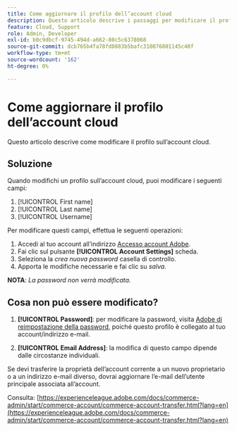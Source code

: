 ```yaml
---
title: Come aggiornare il profilo dell’account cloud
description: Questo articolo descrive i passaggi per modificare il profilo sull’account cloud.
feature: Cloud, Support
role: Admin, Developer
exl-id: b0c9dbcf-9745-494d-a662-80c5c6378068
source-git-commit: dcb765b4fa78fd0883b5bafc310876801145c48f
workflow-type: tm+mt
source-wordcount: '162'
ht-degree: 0%

---
```


# Come aggiornare il profilo dell’account cloud

Questo articolo descrive come modificare il profilo sull’account cloud.

## Soluzione

Quando modifichi un profilo sull’account cloud, puoi modificare i seguenti campi:

1. [!UICONTROL First name]
1. [!UICONTROL Last name]
1. [!UICONTROL Username]

Per modificare questi campi, effettua le seguenti operazioni:

1. Accedi al tuo account all’indirizzo [Accesso account Adobe](https://accounts.magento.cloud).
1. Fai clic sul pulsante **[!UICONTROL Account Settings]** scheda.
1. Seleziona la *crea nuova password* casella di controllo.
1. Apporta le modifiche necessarie e fai clic su *salva*.

**NOTA**: *La password non verrà modificata.*

## Cosa non può essere modificato?

1. **[!UICONTROL Password]**: per modificare la password, visita [Adobe di reimpostazione della password](https://account.adobe.com/), poiché questo profilo è collegato al tuo account/indirizzo e-mail.

1. **[!UICONTROL Email Address]**: la modifica di questo campo dipende dalle circostanze individuali.

Se devi trasferire la proprietà dell’account corrente a un nuovo proprietario o a un indirizzo e-mail diverso, dovrai aggiornare l’e-mail dell’utente principale associata all’account.

Consulta: [https://experienceleague.adobe.com/docs/commerce-admin/start/commerce-account/commerce-account-transfer.html?lang=en](https://experienceleague.adobe.com/docs/commerce-admin/start/commerce-account/commerce-account-transfer.html?lang=en)
